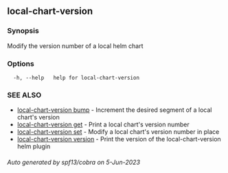 ## local-chart-version



### Synopsis

Modify the version number of a local helm chart

### Options

```
  -h, --help   help for local-chart-version
```

### SEE ALSO

* [local-chart-version bump](local-chart-version_bump.md)	 - Increment the desired segment of a local chart's version
* [local-chart-version get](local-chart-version_get.md)	 - Print a local chart's version number
* [local-chart-version set](local-chart-version_set.md)	 - Modify a local chart's version number in place
* [local-chart-version version](local-chart-version_version.md)	 - Print the version of the local-chart-version helm plugin

###### Auto generated by spf13/cobra on 5-Jun-2023
